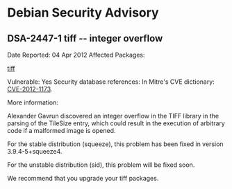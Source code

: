 
Debian Security Advisory
========================


DSA-2447-1 tiff -- integer overflow
-----------------------------------



Date Reported:
04 Apr 2012
Affected Packages:

[tiff](https://packages.debian.org/src:tiff)

Vulnerable:
Yes
Security database references:
In Mitre's CVE dictionary: [CVE-2012-1173](https://security-tracker.debian.org/tracker/CVE-2012-1173).  

More information:

Alexander Gavrun discovered an integer overflow in the TIFF library
in the parsing of the TileSize entry, which could result in the execution
of arbitrary code if a malformed image is opened.


For the stable distribution (squeeze), this problem has been fixed in
version 3.9.4-5+squeeze4.


For the unstable distribution (sid), this problem will be fixed soon.


We recommend that you upgrade your tiff packages.





